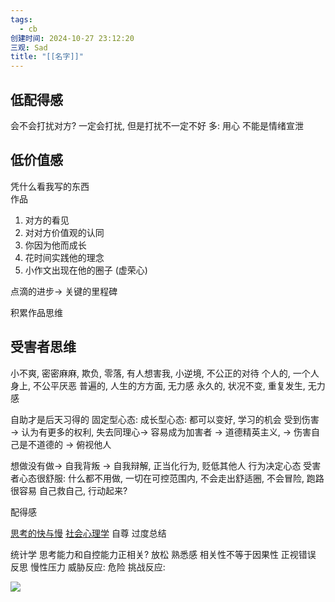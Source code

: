 ```yaml
---
tags:
  - cb
创建时间: 2024-10-27 23:12:20
三观: Sad
title: "[[名字]]"
---
```



## 低配得感
会不会打扰对方? 
一定会打扰, 但是打扰不一定不好
多: 用心
不能是情绪宣泄

## 低价值感
凭什么看我写的东西  
作品
1. 对方的看见
2. 对对方价值观的认同
3. 你因为他而成长
4. 花时间实践他的理念
5. 小作文出现在他的圈子 (虚荣心)

点滴的进步-> 关键的里程碑

积累作品思维


## 受害者思维

小不爽, 密密麻麻, 欺负, 零落, 有人想害我, 小逆境, 不公正的对待
个人的, 一个人身上, 不公平厌恶
普遍的, 人生的方方面, 无力感
永久的, 状况不变, 重复发生, 无力感

自助才是后天习得的
固定型心态: 
成长型心态: 都可以变好, 学习的机会
受到伤害 -> 认为有更多的权利, 失去同理心-> 容易成为加害者 -> 
道德精英主义, -> 伤害自己是不道德的 -> 俯视他人 

想做没有做-> 自我背叛 -> 自我辩解, 正当化行为, 贬低其他人
行为决定心态
受害者心态很舒服: 什么都不用做, 一切在可控范围内, 不会走出舒适圈, 不会冒险, 跑路很容易
自己救自己, 行动起来? 

配得感

[思考的快与慢](思考的快与慢.md)
[社会心理学](社会心理学.md)
自尊
过度总结

统计学 
思考能力和自控能力正相关? 
放松 
熟悉感
相关性不等于因果性
正视错误    反思 
慢性压力
威胁反应: 危险
挑战反应:  

![](Pasted%20image%2020241019203106.png)
